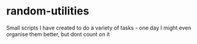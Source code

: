 # random-utilities
Small scripts I have created to do a variety of tasks - one day I might even organise them better, but dont count on it
